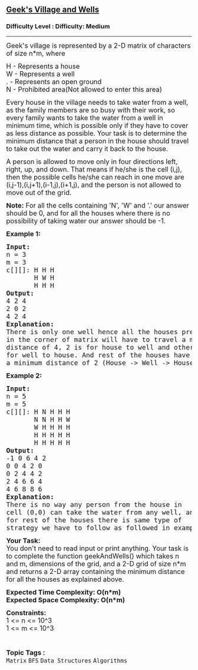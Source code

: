 <h2><a href="https://www.geeksforgeeks.org/problems/geeks-village-and-wells--170647/1?page=1&category=Matrix&difficulty=Easy,Medium,Hard&status=unsolved,attempted&sortBy=accuracy">Geek's Village and Wells</a></h2><h3>Difficulty Level : Difficulty: Medium</h3><hr><div class="problems_problem_content__Xm_eO"><p><span style="font-size:18px">Geek's village is represented by a 2-D matrix of characters of size n*m, where</span></p>

<p><span style="font-size:18px">H - Represents a house<br>
W - Represents a well<br>
. - Represents an open ground<br>
N - Prohibited area(Not allowed to enter this area)</span></p>

<p><span style="font-size:18px">Every house in the village needs to take water from a well, as the family members are so busy with their work, so every family wants to take the water from a well in minimum time, which is possible only if they have to cover as less distance as possible. Your task is to determine the minimum distance that a person in the house should travel to take out the water and carry it back to the house.</span></p>

<p><span style="font-size:18px">A person is allowed to move only in four directions left, right, up, and down. That means if he/she is the cell (i,j), then the possible cells he/she can reach in one move are (i,j-1),(i,j+1),(i-1,j),(i+1,j), and the person is not allowed to move out of the grid.</span></p>

<p><span style="font-size:18px"><strong>Note:</strong> For all the cells containing 'N', 'W' and '.' our answer should be 0, and for all the houses where there is no possibility of taking water our answer should be -1.</span></p>

<p><strong><span style="font-size:18px">Example 1:</span></strong></p>

<pre><span style="font-size:18px"><strong>Input:</strong>
n = 3
m = 3
c[][]: H H H
       H W H
&nbsp;      H H H</span>
<span style="font-size:18px"><strong>Output:</strong>
4 2 4 
2 0 2 
4 2 4</span>
<span style="font-size:18px"><strong>Explanation:</strong>
There is only one well hence all the houses present
in the corner of matrix will have to travel a minimum
distance of 4, 2 is for house to well and other two is
for well to house. And rest of the houses have to travel
a minimum distance of 2 (House -&gt; Well -&gt; House).</span></pre>

<p><strong><span style="font-size:18px">Example 2:</span></strong></p>

<pre><span style="font-size:18px"><strong>Input:</strong>
n = 5
m = 5
c[][]: H N H H H
&nbsp;      N N H H W
&nbsp;      W H H H H
&nbsp;      H H H H H
&nbsp;      H H H H H</span>
<span style="font-size:18px"><strong>Output:</strong>
-1 0 6 4 2 
0 0 4 2 0 
0 2 4 4 2 
2 4 6 6 4 
4 6 8 8 6</span>
<span style="font-size:18px"><strong>Explanation:</strong>
There is no way any person from the house in
cell (0,0) can take the water from any well, and
for rest of the houses there is same type of
strategy we have to follow as followed in example 1. </span></pre>

<p><span style="font-size:18px"><strong>Your Task:</strong><br>
You don't need to read input or print anything. Your task is to complete the function geekAndWells() which takes n and m, dimensions of the grid, and a 2-D grid of size n*m and returns a 2-D array containing the minimum distance for all the houses as explained above.</span></p>

<p><strong><span style="font-size:18px">Expected Time Complexity: O(n*m)<br>
Expected Space Complexity: O(n*m)</span></strong></p>

<p><span style="font-size:18px"><strong>Constraints:</strong><br>
1 &lt;= n &lt;= 10^3<br>
1 &lt;= m &lt;= 10^3</span></p>
</div><br><p><span style=font-size:18px><strong>Topic Tags : </strong><br><code>Matrix</code>&nbsp;<code>BFS</code>&nbsp;<code>Data Structures</code>&nbsp;<code>Algorithms</code>&nbsp;
